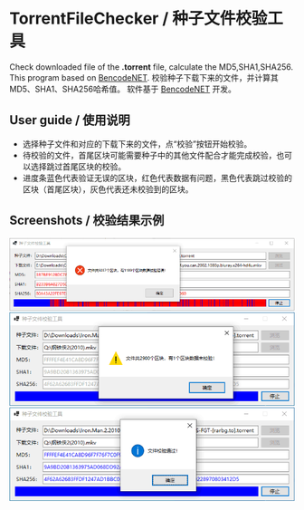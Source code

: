 # TorrentFileChecker / 种子文件校验工具
 Check downloaded file of the **.torrent** file, calculate the MD5,SHA1,SHA256.
 This program based on [BencodeNET](https://github.com/Krusen/BencodeNET).
 校验种子下载下来的文件，并计算其MD5、SHA1、SHA256哈希值。
 软件基于 [BencodeNET](https://github.com/Krusen/BencodeNET) 开发。
## User guide / 使用说明
- 选择种子文件和对应的下载下来的文件，点“校验”按钮开始校验。
- 待校验的文件，首尾区块可能需要种子中的其他文件配合才能完成校验，也可以选择跳过首尾区块的校验。
- 进度条蓝色代表验证无误的区块，红色代表数据有问题，黑色代表跳过校验的区块（首尾区块），灰色代表还未校验到的区块。
## Screenshots / 校验结果示例
 ![校验出错](Images/err.png)
 ![跳过首区块校验](Images/skip.png)
 ![校验全部通过](Images/ok.png)
 